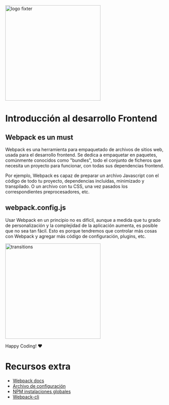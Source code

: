 <img alt="logo fixter" width="300" src="https://fixter.camp/static/media/geek_completo.7e1e87a7.png" />

# Introducción al desarrollo Frontend

## Webpack es un must

Webpack es una herramienta para empaquetado de archivos de sitios web, usada para el desarrollo frontend. Se dedica a empaquetar en paquetes, comúnmente conocidos como "bundles", todo el conjunto de ficheros que necesita un proyecto para funcionar, con todas sus dependencias frontend.

Por ejemplo, Webpack es capaz de preparar un archivo Javascript con el código de todo tu proyecto, dependencias incluidas, minimizado y transpilado. O un archivo con tu CSS, una vez pasados los correspondientes preprocesadores, etc.

## webpack.config.js
Usar Webpack en un principio no es difícil, aunque a medida que tu grado de personalización y la complejidad de la aplicación aumenta, es posible que no sea tan fácil. Esto es porque tendremos que controlar más cosas con Webpack y agregar más código de configuración, plugins, etc.

<img width="300px" src="https://desarrolloweb.com/archivoimg/general/4571.jpg" alt="transitions">

Happy Coding!  ❤

# Recursos extra
* [Webpack docs](https://webpack.js.org/)
* [Archivo de configuración](https://webpack.js.org/contribute/writing-a-scaffold/#some-more-configs)
* [NPM instalaciones globales](https://docs.npmjs.com/downloading-and-installing-packages-globally)
* [Webpack-cli](https://www.npmjs.com/package/webpack-cli)

